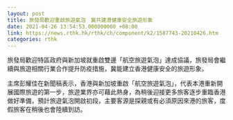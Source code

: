 ```yaml
---
layout: post
title: 旅發局歡迎重啟旅遊氣泡　冀共建港健康安全旅遊形象
date: 2021-04-26 13:54:53.000000000 +08:00
link: https://news.rthk.hk/rthk/ch/component/k2/1587743-20210426.htm
categories: rthk
---
```


旅發局歡迎特區政府與新加坡就重啟雙邊「航空旅遊氣泡」達成協議，旅發局會繼續與旅遊相關行業合作提升防疫措施，冀能建立香港健康安全的旅遊形象。

主席彭耀佳在新聞稿表示，香港與新加坡重啟「航空旅遊氣泡」，代表本港重新開展國際旅遊的第一步，旅遊業界亦可藉此熱身，為稍後迎接更多旅客逐步重臨香港做好準備，預計旅遊氣泡開啟初段，主要客源是探親或有必須原因來港的旅客，度假旅客在稍後也會陸續到訪。
